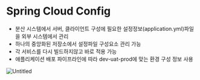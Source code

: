 # Spring Cloud Config

- 분산 시스템에서 서버, 클라이언트 구성에 필요한 설정정보(application.yml)파일을 외부 시스템에서 관리
- 하나의 중앙화된 저장소에서 설정파일 구성요소 관리 가능
- 각 서비스를 다시 빌드하지않고 바로 적용 가능
- 애플리케이션 배포 파이프라인에 따라 dev-uat-prod에 맞는 환경 구성 정보 사용

![Untitled](https://user-images.githubusercontent.com/62232531/233917510-3ecb37d3-0c0a-45e1-8f0d-6c68696b59f6.png)